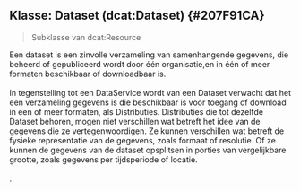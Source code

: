 ## Klasse: Dataset (dcat:Dataset) {#207F91CA}
<blockquote><p id='1257ECA2'>Subklasse van <span style='background-color: #clear;'>dcat:Resource</span><span style='color: #0000FF;'><u> </u></span></blockquote>

Een dataset is een zinvolle verzameling van samenhangende gegevens, die beheerd of gepubliceerd wordt door één organisatie,en in één of meer formaten beschikbaar of downloadbaar is. 
<br/>
<br/>
In tegenstelling tot een DataService wordt van een Dataset verwacht dat het een verzameling gegevens is die beschikbaar is voor toegang of download in een of meer formaten, als Distributies. Distributies die tot dezelfde Dataset behoren, mogen niet verschillen wat betreft het idee van de gegevens die ze vertegenwoordigen. Ze kunnen verschillen wat betreft de fysieke representatie van de gegevens, zoals formaat of resolutie. Of ze kunnen de gegevens van de dataset opsplitsen in porties van vergelijkbare grootte, zoals gegevens per tijdsperiode of locatie.
<br/>
<br/>
.
<section data-include-format='markdown' data-include='018-access_rights.md'></section>
<section data-include-format='markdown' data-include='019-applicable_legislation.md'></section>
<section data-include-format='markdown' data-include='020-conforms_to.md'></section>
<section data-include-format='markdown' data-include='021-contact_point_.md'></section>
<section data-include-format='markdown' data-include='022-creator.md'></section>
<section data-include-format='markdown' data-include='023-dataset_distribution.md'></section>
<section data-include-format='markdown' data-include='024-Description.md'></section>
<section data-include-format='markdown' data-include='025-documentation.md'></section>
<section data-include-format='markdown' data-include='026-frequency.md'></section>
<section data-include-format='markdown' data-include='027-geographical_coverage_.md'></section>
<section data-include-format='markdown' data-include='028-has_version.md'></section>
<section data-include-format='markdown' data-include='029-HVD_Category.md'></section>
<section data-include-format='markdown' data-include='030-identifier_.md'></section>
<section data-include-format='markdown' data-include='031-in_series.md'></section>
<section data-include-format='markdown' data-include='032-is_referenced_by.md'></section>
<section data-include-format='markdown' data-include='033-keyword_.md'></section>
<section data-include-format='markdown' data-include='034-landing_page.md'></section>
<section data-include-format='markdown' data-include='035-language_.md'></section>
<section data-include-format='markdown' data-include='036-modification_date.md'></section>
<section data-include-format='markdown' data-include='037-other_identifier.md'></section>
<section data-include-format='markdown' data-include='038-provenance_.md'></section>
<section data-include-format='markdown' data-include='039-publisher.md'></section>
<section data-include-format='markdown' data-include='040-qualified_attribution.md'></section>
<section data-include-format='markdown' data-include='041-qualified_relation.md'></section>
<section data-include-format='markdown' data-include='042-related_resource.md'></section>
<section data-include-format='markdown' data-include='043-release_date.md'></section>
<section data-include-format='markdown' data-include='044-sample_.md'></section>
<section data-include-format='markdown' data-include='045-source.md'></section>
<section data-include-format='markdown' data-include='046-spatial_resolution.md'></section>
<section data-include-format='markdown' data-include='047-status.md'></section>
<section data-include-format='markdown' data-include='048-temporal_coverage.md'></section>
<section data-include-format='markdown' data-include='049-temporal_resolution.md'></section>
<section data-include-format='markdown' data-include='050-theme.md'></section>
<section data-include-format='markdown' data-include='051-title.md'></section>
<section data-include-format='markdown' data-include='052-type.md'></section>
<section data-include-format='markdown' data-include='053-version.md'></section>
<section data-include-format='markdown' data-include='054-version_notes.md'></section>
<section data-include-format='markdown' data-include='055-was_generated_by.md'></section>
<section data-include-format='markdown' data-include='056-Voorbeelden.md'></section>

